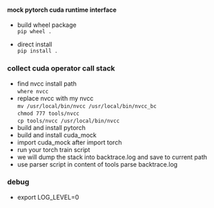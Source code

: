 #### mock pytorch cuda runtime interface

- build wheel package  
`pip wheel .`

- direct install  
`pip install .`

### collect cuda operator call stack
- find nvcc install path  
`where nvcc`  
- replace nvcc with my nvcc  
`mv /usr/local/bin/nvcc /usr/local/bin/nvcc_bc`  
`chmod 777 tools/nvcc`  
`cp tools/nvcc /usr/local/bin/nvcc`
- build and install pytorch
- build and install cuda_mock
- import cuda_mock after import torch
- run your torch train script
- we will dump the stack into backtrace.log and save to current path
- use parser script in content of tools parse backtrace.log

### debug
- export LOG_LEVEL=0